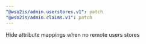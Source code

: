 ```yaml
---
"@wso2is/admin.userstores.v1": patch
"@wso2is/admin.claims.v1": patch
---
```


Hide attribute mappings when no remote users stores
